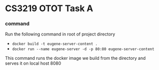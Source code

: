 # CS3219 OTOT Task A

### command

Run the following command in root of project directory

- `docker build -t eugene-server-content .`
- `docker run --name eugene-server -d -p 80:80 eugene-server-content`

This command runs the docker image we build from the directory and serves it on local host 8080
